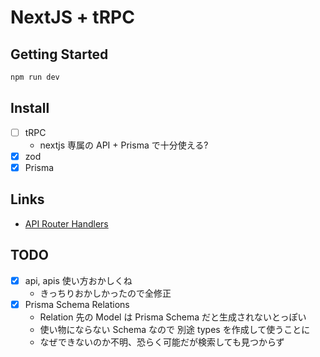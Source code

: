 # NextJS + tRPC

## Getting Started

```bash
npm run dev
```

## Install

- [ ] tRPC
  - nextjs 専属の API + Prisma で十分使える?
- [x] zod
- [x] Prisma

## Links

- [API Router Handlers](https://beta.nextjs.org/docs/routing/route-handlers)

## TODO

- [x] api, apis 使い方おかしくね
  - きっちりおかしかったので全修正
- [x] Prisma Schema Relations
  - Relation 先の Model は Prisma Schema だと生成されないとっぽい
  - 使い物にならない Schema なので 別途 types を作成して使うことに
  - なぜできないのか不明、恐らく可能だが検索しても見つからず
